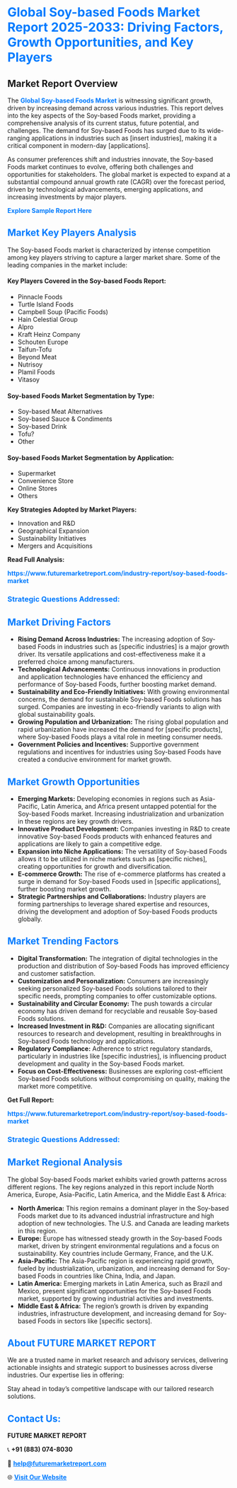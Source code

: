 <h1 style="color: #007BFF;">Global Soy-based Foods Market Report 2025-2033: Driving Factors, Growth Opportunities, and Key Players</h1>

<section id="overview">
<h2>Market Report Overview</h2>
<p>The <a href="https://www.futuremarketreport.com/industry-report/soy-based-foods-market" style="color: #007BFF; text-decoration: none;"><strong>Global Soy-based Foods Market</strong></a> is witnessing significant growth, driven by increasing demand across various industries. This report delves into the key aspects of the Soy-based Foods market, providing a comprehensive analysis of its current status, future potential, and challenges. The demand for Soy-based Foods has surged due to its wide-ranging applications in industries such as [insert industries], making it a critical component in modern-day [applications].</p>
<p>As consumer preferences shift and industries innovate, the Soy-based Foods market continues to evolve, offering both challenges and opportunities for stakeholders. The global market is expected to expand at a substantial compound annual growth rate (CAGR) over the forecast period, driven by technological advancements, emerging applications, and increasing investments by major players.</p>
</section>

<section id="overview">
<p><a href="https://www.futuremarketreport.com/request-sample/reportId=61872" style="color: #007BFF; text-decoration: none;"><strong>Explore Sample Report Here</strong></a></p>
</section>

<section id="key-players">
<h2 style="color: #007BFF;">Market Key Players Analysis</h2>
<p>The Soy-based Foods market is characterized by intense competition among key players striving to capture a larger market share. Some of the leading companies in the market include:</p>
<h4>Key Players Covered in the Soy-based Foods Report:</h4>
<ul><li>Pinnacle Foods</li><li>Turtle Island Foods</li><li>Campbell Soup (Pacific Foods)</li><li>Hain Celestial Group</li><li>Alpro</li><li>Kraft Heinz Company</li><li>Schouten Europe</li><li>Taifun-Tofu</li><li>Beyond Meat</li><li>Nutrisoy</li><li>Plamil Foods</li><li>Vitasoy</li></ul>
<h4>Soy-based Foods Market Segmentation by Type:</h4>
<ul><li>Soy-based Meat Alternatives</li><li>Soy-based Sauce &amp; Condiments</li><li>Soy-based Drink</li><li>Tofu?</li><li>Other</li></ul>

<h4>Soy-based Foods Market Segmentation by Application:</h4>
<ul><li>Supermarket</li><li>Convenience Store</li><li>Online Stores</li><li>Others</li></ul>
<p><strong>Key Strategies Adopted by Market Players:</strong></p>
<ul>
<li>Innovation and R&D</li>
<li>Geographical Expansion</li>
<li>Sustainability Initiatives</li>
<li>Mergers and Acquisitions</li>
</ul>
</section>

<section>
<p><strong>Read Full Analysis: </strong></p><a href="https://www.futuremarketreport.com/industry-report/soy-based-foods-market" style="color: #007BFF; text-decoration: none;"><strong>https://www.futuremarketreport.com/industry-report/soy-based-foods-market</strong></a>
<h3 style="color: #007BFF;">Strategic Questions Addressed:</h3>
</section>

<section id="driving-factors">
<h2 style="color: #007BFF;">Market Driving Factors</h2>
<ul>
<li><strong>Rising Demand Across Industries:</strong> The increasing adoption of Soy-based Foods in industries such as [specific industries] is a major growth driver. Its versatile applications and cost-effectiveness make it a preferred choice among manufacturers.</li>
<li><strong>Technological Advancements:</strong> Continuous innovations in production and application technologies have enhanced the efficiency and performance of Soy-based Foods, further boosting market demand.</li>
<li><strong>Sustainability and Eco-Friendly Initiatives:</strong> With growing environmental concerns, the demand for sustainable Soy-based Foods solutions has surged. Companies are investing in eco-friendly variants to align with global sustainability goals.</li>
<li><strong>Growing Population and Urbanization:</strong> The rising global population and rapid urbanization have increased the demand for [specific products], where Soy-based Foods plays a vital role in meeting consumer needs.</li>
<li><strong>Government Policies and Incentives:</strong> Supportive government regulations and incentives for industries using Soy-based Foods have created a conducive environment for market growth.</li>
</ul>
</section>

<section id="growth-opportunities">
<h2 style="color: #007BFF;">Market Growth Opportunities</h2>
<ul>
<li><strong>Emerging Markets:</strong> Developing economies in regions such as Asia-Pacific, Latin America, and Africa present untapped potential for the Soy-based Foods market. Increasing industrialization and urbanization in these regions are key growth drivers.</li>
<li><strong>Innovative Product Development:</strong> Companies investing in R&D to create innovative Soy-based Foods products with enhanced features and applications are likely to gain a competitive edge.</li>
<li><strong>Expansion into Niche Applications:</strong> The versatility of Soy-based Foods allows it to be utilized in niche markets such as [specific niches], creating opportunities for growth and diversification.</li>
<li><strong>E-commerce Growth:</strong> The rise of e-commerce platforms has created a surge in demand for Soy-based Foods used in [specific applications], further boosting market growth.</li>
<li><strong>Strategic Partnerships and Collaborations:</strong> Industry players are forming partnerships to leverage shared expertise and resources, driving the development and adoption of Soy-based Foods products globally.</li>
</ul>
</section>

<section id="trending-factors">
<h2 style="color: #007BFF;">Market Trending Factors</h2>
<ul>
<li><strong>Digital Transformation:</strong> The integration of digital technologies in the production and distribution of Soy-based Foods has improved efficiency and customer satisfaction.</li>
<li><strong>Customization and Personalization:</strong> Consumers are increasingly seeking personalized Soy-based Foods solutions tailored to their specific needs, prompting companies to offer customizable options.</li>
<li><strong>Sustainability and Circular Economy:</strong> The push towards a circular economy has driven demand for recyclable and reusable Soy-based Foods solutions.</li>
<li><strong>Increased Investment in R&D:</strong> Companies are allocating significant resources to research and development, resulting in breakthroughs in Soy-based Foods technology and applications.</li>
<li><strong>Regulatory Compliance:</strong> Adherence to strict regulatory standards, particularly in industries like [specific industries], is influencing product development and quality in the Soy-based Foods market.</li>
<li><strong>Focus on Cost-Effectiveness:</strong> Businesses are exploring cost-efficient Soy-based Foods solutions without compromising on quality, making the market more competitive.</li>
</ul>
</section>

<section>
<p><strong>Get Full Report: </strong></p><a href="https://www.futuremarketreport.com/industry-report/soy-based-foods-market" style="color: #007BFF; text-decoration: none;"><strong>https://www.futuremarketreport.com/industry-report/soy-based-foods-market</strong></a>
<h3 style="color: #007BFF;">Strategic Questions Addressed:</h3>
</section>


<section id="regional-analysis">
<h2 style="color: #007BFF;">Market Regional Analysis</h2>
<p>The global Soy-based Foods market exhibits varied growth patterns across different regions. The key regions analyzed in this report include North America, Europe, Asia-Pacific, Latin America, and the Middle East & Africa:</p>
<ul>
<li><strong>North America:</strong> This region remains a dominant player in the Soy-based Foods market due to its advanced industrial infrastructure and high adoption of new technologies. The U.S. and Canada are leading markets in this region.</li>
<li><strong>Europe:</strong> Europe has witnessed steady growth in the Soy-based Foods market, driven by stringent environmental regulations and a focus on sustainability. Key countries include Germany, France, and the U.K.</li>
<li><strong>Asia-Pacific:</strong> The Asia-Pacific region is experiencing rapid growth, fueled by industrialization, urbanization, and increasing demand for Soy-based Foods in countries like China, India, and Japan.</li>
<li><strong>Latin America:</strong> Emerging markets in Latin America, such as Brazil and Mexico, present significant opportunities for the Soy-based Foods market, supported by growing industrial activities and investments.</li>
<li><strong>Middle East & Africa:</strong> The region’s growth is driven by expanding industries, infrastructure development, and increasing demand for Soy-based Foods in sectors like [specific sectors].</li>
</ul>
</section>

<footer>
<h2 style="color: #007BFF;">About FUTURE MARKET REPORT</h2>
<p>We are a trusted name in market research and advisory services, delivering actionable insights and strategic support to businesses across diverse industries. Our expertise lies in offering:</p>

<p>Stay ahead in today’s competitive landscape with our tailored research solutions.</p>

<h2 style="color: #007BFF;">Contact Us:</h2>
<p><strong>FUTURE MARKET REPORT</strong></p>
<p>📞 <strong>+91 (883) 074-8030</strong></p>
<p>📧 <strong><a href="mailto:help@futuremarketreport.com" style="color: #007BFF;">help@futuremarketreport.com</a></strong></p>
<p>🌐 <strong><a href="https://www.futuremarketreport.com/" style="color: #007BFF;">Visit Our Website</a></strong></p>
</footer>